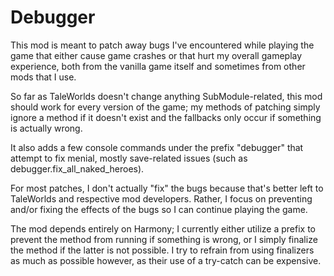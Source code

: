 # Debugger
This mod is meant to patch away bugs I've encountered while playing the game that either cause game crashes or that hurt my overall gameplay experience, both from the vanilla game itself and sometimes from other mods that I use.

So far as TaleWorlds doesn't change anything SubModule-related, this mod should work for every version of the game; my methods of patching simply ignore a method if it doesn't exist and the fallbacks only occur if something is actually wrong.

It also adds a few console commands under the prefix "debugger" that attempt to fix menial, mostly save-related issues (such as debugger.fix_all_naked_heroes).

For most patches, I don't actually "fix" the bugs because that's better left to TaleWorlds and respective mod developers. Rather, I focus on preventing and/or fixing the effects of the bugs so I can continue playing the game.

The mod depends entirely on Harmony; I currently either utilize a prefix to prevent the method from running if something is wrong, or I simply finalize the method if the latter is not possible. I try to refrain from using finalizers as much as possible however, as their use of a try-catch can be expensive.
